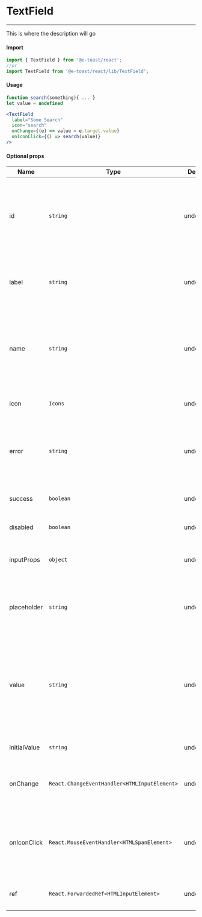# TextField

<hr>

This is where the description will go

#### Import

```js
import { TextField } from '@e-toast/react';
//or
import TextField from '@e-toast/react/lib/TextField';
```

#### Usage

```jsx
function search(something){ ... }
let value = undefined

<TextField
  label="Some Search"
  icon="search"
  onChange={(e) => value = e.target.value}
  onIconClick={() => search(value)}
/>
```

#### Optional props

| Name         | Type       | Default    | Description               |
| ------------ | ---------- | ---------- | ------------------------- |
| id           | `string`     | undefiend  | id attribute to be passed to the underlying input element. Will default to `name`, then `label` props | 
| label        | `string`     | undefiend  | label attribute to be passed to the underlying input element |
| name         | `string`     | undefiend  | name attribute to be passed to the underlying input element. Will default to `id`, then `label` props |
| icon         | `Icons`      | undefiend  | Icon to be placed on the right of the input |
| error        | `string`     | undefiend  | Error to show, if any. If no error is intended then undefined should be passed |
| success      | `boolean`    | undefiend  | Whether the input is in success state |
| disabled     | `boolean`    | undefiend  | Whether the input is disabled |
| inputProps   | `object`     | undefiend  | Props to pass to the underlying input element |
| placeholder  | `string`     | undefiend  | placeholder attribute to be passed to the underlying input element |
| value        | `string`     | undefiend  | Force a value on the input. If passed the input will behave as a controlled component. Otherwise will behave as an uncontrolled component |
| initialValue | `string`     | undefiend  | Initial value to be used for the input |
| onChange     | `React.ChangeEventHandler<HTMLInputElement>` | undefined | onChange event handler. Triggers on every change |
| onIconClick  | `React.MouseEventHandler<HTMLSpanElement>` | undefined | onClick event handler for the icon. If no icon is passed, this event will never trigger |
| ref          | `React.ForwardedRef<HTMLInputElement>` | undefined | ref to the underlying input element |